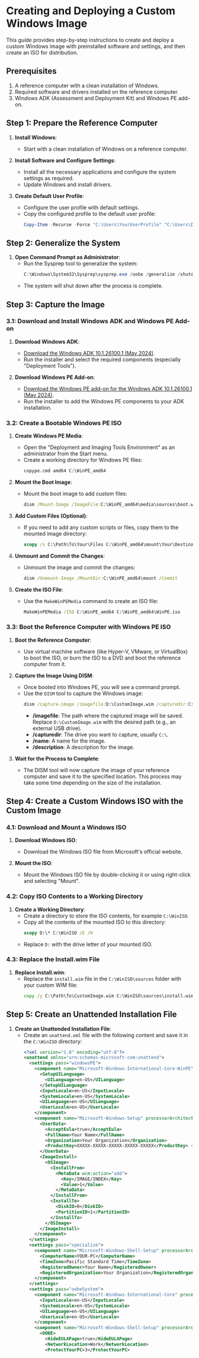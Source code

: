 # Creating and Deploying a Custom Windows Image

This guide provides step-by-step instructions to create and deploy a custom Windows image with preinstalled software and settings, and then create an ISO for distribution.

## Prerequisites

1. A reference computer with a clean installation of Windows.
2. Required software and drivers installed on the reference computer.
3. Windows ADK (Assessment and Deployment Kit) and Windows PE add-on.

## Step 1: Prepare the Reference Computer

1. **Install Windows**:
   - Start with a clean installation of Windows on a reference computer.

2. **Install Software and Configure Settings**:
   - Install all the necessary applications and configure the system settings as required.
   - Update Windows and install drivers.

3. **Create Default User Profile**:
   - Configure the user profile with default settings.
   - Copy the configured profile to the default user profile:
     ```powershell
     Copy-Item -Recurse -Force "C:\Users\YourUserProfile" "C:\Users\Default"
     ```

## Step 2: Generalize the System

1. **Open Command Prompt as Administrator**:
   - Run the Sysprep tool to generalize the system:
     ```powershell
     C:\Windows\System32\Sysprep\sysprep.exe /oobe /generalize /shutdown
     ```
   - The system will shut down after the process is complete.

## Step 3: Capture the Image

### 3.1: Download and Install Windows ADK and Windows PE Add-on

1. **Download Windows ADK**:
   - [Download the Windows ADK 10.1.26100.1 (May 2024)](https://go.microsoft.com/fwlink/?linkid=2166081).
   - Run the installer and select the required components (especially "Deployment Tools").

2. **Download Windows PE Add-on**:
   - [Download the Windows PE add-on for the Windows ADK 10.1.26100.1 (May 2024)](https://go.microsoft.com/fwlink/?linkid=2166164).
   - Run the installer to add the Windows PE components to your ADK installation.

### 3.2: Create a Bootable Windows PE ISO

1. **Create Windows PE Media**:
   - Open the "Deployment and Imaging Tools Environment" as an administrator from the Start menu.
   - Create a working directory for Windows PE files:
     ```cmd
     copype.cmd amd64 C:\WinPE_amd64
     ```

2. **Mount the Boot Image**:
   - Mount the boot image to add custom files:
     ```cmd
     dism /Mount-Image /ImageFile:C:\WinPE_amd64\media\sources\boot.wim /index:1 /MountDir:C:\WinPE_amd64\mount
     ```

3. **Add Custom Files (Optional)**:
   - If you need to add any custom scripts or files, copy them to the mounted image directory:
     ```cmd
     xcopy /s C:\Path\To\Your\Files C:\WinPE_amd64\mount\Your\Destination
     ```

4. **Unmount and Commit the Changes**:
   - Unmount the image and commit the changes:
     ```cmd
     dism /Unmount-Image /MountDir:C:\WinPE_amd64\mount /Commit
     ```

5. **Create the ISO File**:
   - Use the `MakeWinPEMedia` command to create an ISO file:
     ```cmd
     MakeWinPEMedia /ISO C:\WinPE_amd64 C:\WinPE_amd64\WinPE.iso
     ```

### 3.3: Boot the Reference Computer with Windows PE ISO

1. **Boot the Reference Computer**:
   - Use virtual machine software (like Hyper-V, VMware, or VirtualBox) to boot the ISO, or burn the ISO to a DVD and boot the reference computer from it.

2. **Capture the Image Using DISM**:
   - Once booted into Windows PE, you will see a command prompt.
   - Use the `DISM` tool to capture the Windows image:
     ```cmd
     dism /capture-image /imagefile:D:\CustomImage.wim /capturedir:C:\ /name:"Custom Windows Image" /description:"Custom Windows Image with Preinstalled Software"
     ```
     - **/imagefile**: The path where the captured image will be saved. Replace `D:\CustomImage.wim` with the desired path (e.g., an external USB drive).
     - **/capturedir**: The drive you want to capture, usually `C:\`.
     - **/name**: A name for the image.
     - **/description**: A description for the image.

3. **Wait for the Process to Complete**:
   - The DISM tool will now capture the image of your reference computer and save it to the specified location. This process may take some time depending on the size of the installation.

## Step 4: Create a Custom Windows ISO with the Custom Image

### 4.1: Download and Mount a Windows ISO

1. **Download Windows ISO**:
   - Download the Windows ISO file from Microsoft's official website.

2. **Mount the ISO**:
   - Mount the Windows ISO file by double-clicking it or using right-click and selecting "Mount".

### 4.2: Copy ISO Contents to a Working Directory

1. **Create a Working Directory**:
   - Create a directory to store the ISO contents, for example `C:\WinISO`.
   - Copy all the contents of the mounted ISO to this directory:
     ```cmd
     xcopy D:\* C:\WinISO /E /H
     ```
   - Replace `D:` with the drive letter of your mounted ISO.

### 4.3: Replace the Install.wim File

1. **Replace Install.wim**:
   - Replace the `install.wim` file in the `C:\WinISO\sources` folder with your custom WIM file:
     ```cmd
     copy /y C:\Path\To\CustomImage.wim C:\WinISO\sources\install.wim
     ```

## Step 5: Create an Unattended Installation File

1. **Create an Unattended Installation File**:
   - Create an `unattend.xml` file with the following content and save it in the `C:\WinISO` directory:
     ```xml
     <?xml version="1.0" encoding="utf-8"?>
     <unattend xmlns="urn:schemas-microsoft-com:unattend">
       <settings pass="windowsPE">
         <component name="Microsoft-Windows-International-Core-WinPE" processorArchitecture="amd64" publicKeyToken="31bf3856ad364e35" language="neutral" versionScope="nonSxS">
           <SetupUILanguage>
             <UILanguage>en-US</UILanguage>
           </SetupUILanguage>
           <InputLocale>en-US</InputLocale>
           <SystemLocale>en-US</SystemLocale>
           <UILanguage>en-US</UILanguage>
           <UserLocale>en-US</UserLocale>
         </component>
         <component name="Microsoft-Windows-Setup" processorArchitecture="amd64" publicKeyToken="31bf3856ad364e35" language="neutral" versionScope="nonSxS">
           <UserData>
             <AcceptEula>true</AcceptEula>
             <FullName>Your Name</FullName>
             <Organization>Your Organization</Organization>
             <ProductKey>XXXXX-XXXXX-XXXXX-XXXXX-XXXXX</ProductKey> <!-- Optional -->
           </UserData>
           <ImageInstall>
             <OSImage>
               <InstallFrom>
                 <MetaData wcm:action="add">
                   <Key>/IMAGE/INDEX</Key>
                   <Value>1</Value>
                 </MetaData>
               </InstallFrom>
               <InstallTo>
                 <DiskID>0</DiskID>
                 <PartitionID>1</PartitionID>
               </InstallTo>
             </OSImage>
           </ImageInstall>
         </component>
       </settings>
       <settings pass="specialize">
         <component name="Microsoft-Windows-Shell-Setup" processorArchitecture="amd64" publicKeyToken="31bf3856ad364e35" language="neutral" versionScope="nonSxS">
           <ComputerName>YOUR-PC</ComputerName>
           <TimeZone>Pacific Standard Time</TimeZone>
           <RegisteredOwner>Your Name</RegisteredOwner>
           <RegisteredOrganization>Your Organization</RegisteredOrganization>
         </component>
       </settings>
       <settings pass="oobeSystem">
         <component name="Microsoft-Windows-International-Core" processorArchitecture="amd64" publicKeyToken="31bf3856ad364e35" language="neutral" versionScope="nonSxS">
           <InputLocale>en-US</InputLocale>
           <SystemLocale>en-US</SystemLocale>
           <UILanguage>en-US</UILanguage>
           <UserLocale>en-US</UserLocale>
         </component>
         <component name="Microsoft-Windows-Shell-Setup" processorArchitecture="amd64" publicKeyToken="31bf3856ad364e35" language="neutral" versionScope="nonSxS">
           <OOBE>
             <HideEULAPage>true</HideEULAPage>
             <NetworkLocation>Work</NetworkLocation>
             <ProtectYourPC>3</ProtectYourPC>
          
